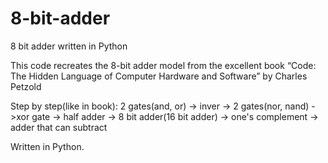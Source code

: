 # 8-bit-adder
8 bit adder written in Python

This code recreates the 8-bit adder model from the excellent book “Code: The Hidden Language of Computer Hardware and Software” by Charles Petzold

Step by step(like in book): 2 gates(and, or)  -> inver -> 2 gates(nor, nand) ->xor gate -> half adder -> 8 bit adder(16 bit adder) -> one's complement -> adder that can subtract

Written in Python.

